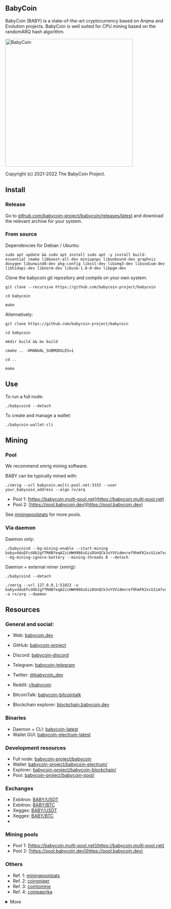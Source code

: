 ## BabyCoin

BabyCoin (BABY) is a state-of-the-art cryptocurrency based on Arqma and Evolution projects. BabyCoin is well suited for CPU mining based on the randomARQ hash algorithm.

<img src="https://babycoin.dev/babycoin.svg" alt="BabyCoin" width="400"/>

Copyright (c) 2021-2022 The BabyCoin Project.

## Install

### Release

Go to [github.com/babycoin-project/babycoin/releases/latest](https://github.com/babycoin-project/babycoin/releases/latest) and download the relevant archive for your system.

### From source

Dependencies for Debian / Ubuntu:

    sudo apt update && sudo apt install sudo apt -y install build-essential cmake libboost-all-dev miniupnpc libunbound-dev graphviz doxygen libunwind8-dev pkg-config libssl-dev libzmq3-dev libsodium-dev libhidapi-dev libnorm-dev libusb-1.0-0-dev libpgm-dev


Clone the babycoin git repository and compile on your own system:

    git clone --recursive https://github.com/babycoin-project/babycoin

    cd babycoin

    make
    
Alternatively:

    git clone https://github.com/babycoin-project/babycoin
    
    cd babycoin
    
    mkdir build && mv build
    
    cmake .. -DMANUAL_SUBMODULES=1
    
    cd ..
    
    make

## Use

To run a full node:

    ./babycoind --detach

To create and manage a wallet:

    ./babycoin-wallet-cli

## Mining

### Pool

We recommend xmrig mining software.

BABY can be typically mined with:

    ./xmrig --url babycoin.multi-pool.net:3333 --user your_babycoin_address --algo rx/arq

- Pool 1: [https://babycoin.multi-pool.net](https://babycoin.multi-pool.net)
- Pool 2: [https://pool.babycoin.dev](https://pool.babycoin.dev)

See [miningpoolstats](https://miningpoolstats.stream/babycoin) for more pools.

### Via daemon

Daemon only:

    ./babycoind --bg-mining-enable --start-mining babyvdduEFcd4b2gfTMdBfeqAZziHWH986zGizDUnQCk3xYVVidmnref9hmFK2xcU1im7vobotZaBazitTdjca4FTCW4kAFpWBL --bg-mining-ignore-battery --mining-threads 8 --detach

Daemon + external miner (xmrig):

    ./babycoind --detach
    
    ./xmrig --url 127.0.0.1:51022 -u babyvdduEFcd4b2gfTMdBfeqAZziHWH986zGizDUnQCk3xYVVidmnref9hmFK2xcU1im7vobotZaBazitTdjca4FTCW4kAFpWBL -a rx/arq --daemon

## Resources

### General and social:

- Web: [babycoin.dev](https://babycoin.dev/)
- GitHub: [babycoin-project](https://github.com/babycoin-project/)
- Discord: [babycoin-discord](https://discord.gg/pJdQsqjSU3)
- Telegram: [babycoin-telegram](https://t.me/+MsCJxVm33dw0ZjE0)
- Twitter: [@babycoin_dev](https://twitter.com/babycoin_dev)
- Reddit: [r/babycoin](https://www.reddit.com/r/babycoin)
- BitcoinTalk: [babycoin-bitcointalk](https://bitcointalk.org/index.php?topic=5378676.0)

- Blockchain explorer: [blockchain.babycoin.dev](https://blockchain.babycoin.dev)

### Binaries

- Daemon + CLI: [babycoin-latest](https://github.com/babycoin-project/babycoin/releases/latest)
- Wallet GUI: [babycoin-electrum-latest](https://github.com/babycoin-project/babycoin-electrum/releases/latest)

### Development resources

- Full node: [babycoin-project/babycoin](https://github.com/babycoin-project/babycoin)
- Wallet: [babycoin-project/babycoin-electrum/](https://github.com/babycoin-project/babycoin-electrum/)
- Explorer: [babycoin-project/babycoin-blockchain/](https://github.com/babycoin-project/babycoin-blockchain/)
- Pool: [babycoin-project/babycoin-pool/](https://github.com/babycoin-project/babycoin-pool/)

### Exchanges

- Exbitron: [BABY/USDT](https://www.exbitron.com/trading/babyusdt)
- Exbitron: [BABY/BTC](https://www.exbitron.com/trading/babybtc)
- Xeggex: [BABY/USDT](https://xeggex.com/market/BABY_USDT)
- Xeggex: [BABY/BTC](https://xeggex.com/market/BABY_BTC)
- 
### Mining pools

- Pool 1: [https://babycoin.multi-pool.net](https://babycoin.multi-pool.net)
- Pool 2: [https://pool.babycoin.dev](https://pool.babycoin.dev)

### Others

- Ref. 1: [miningpoolstats](https://miningpoolstats.stream/babycoin)
- Ref. 2: [coinsniper](https://coinsniper.net/coin/24286)
- Ref. 3: [cointomine](https://cointomine.today/calculator/coin/BABY-RANDOMARQ/)
- Ref. 4: [coinpaprika](https://coinpaprika.com/coin/baby-babycoin/)

<details>
    <summary>More</summary>

## Rationale

## Introduction

BabyCoin (BABY) is a private, secure, untraceable, decentralised digital currency. You are your bank, you control your funds, and nobody can trace your transfers unless you allow them to do so.

**Privacy:** BabyCoin uses a cryptographically sound system to allow you to send and receive funds without your transactions being easily revealed on the blockchain (the ledger of transactions that everyone has). This ensures that your purchases, receipts, and all transfers remain absolutely private by default.

**Security:** Using the power of a distributed peer-to-peer consensus network, every transaction on the network is cryptographically secured. Individual wallets have a 25 word mnemonic seed that is only displayed once, and can be written down to backup the wallet. Wallet files are encrypted with a passphrase to ensure they are useless if stolen.

**Untraceability:** By taking advantage of ring signatures, a special property of a certain type of cryptography, BabyCoin is able to ensure that transactions are not only untraceable, but have an optional measure of ambiguity that ensures that transactions cannot easily be tied back to an individual user or computer.

## SSL

As a network, BabyCoin supports complete, cryptographically secured connections at all levels. This includes, but is not limited to BabyCoin Network Nodes (Full nodes), Remote Nodes and all wallets - CLI and GUI for desktop, and Android and iOS [ iOS is under development].    

BabyCoin Network will be consistently implementing the highest security protocols to achieve the greatest privacy for all transactions, as well as all communications made over the BabyCoin Network.

The use of SSL connections means that there will not be any possibility to use the BabyCoin Network with unsecured or tampered connections (daemons), and that your privacy will remain a feature built in a protocol level.

 * Below is an example how to generate SSL Keys with openssl

    `$ openssl genrsa -out /tmp/KEY 4096`    
    `$ openssl req -new -key /tmp/KEY -out /tmp/REQ`    
    `$ openssl x509 -req -days 999999 -sha256 -in /tmp/REQ -signkey /tmp/KEY -out /tmp/CERT`    

 * Above example will generate 4096bit SSL Cert at /tmp (which can be changed)*


## About this project

This is the core implementation of BabyCoin. It is open source and completely free to use without restrictions, except for those specified in the license agreement below. There are no restrictions on anyone creating an alternative implementation of BabyCoin that uses the protocol and network in a compatible manner.

As with many development projects, the repository on Github is considered to be the "staging" area for the latest changes. Before changes are merged into that branch on the main repository, they are tested by individual developers in their own branches, submitted as a pull request, and then subsequently tested by contributors who focus on testing and code reviews. That having been said, the repository should be carefully considered before using it in a production environment, unless there is a patch in the repository for a particular show-stopping issue you are experiencing. It is generally a better idea to use a tagged release for stability.

**Anyone is welcome to contribute to BabyCoin's codebase!** If you have a fix or code change, feel free to submit it as a pull request directly to the "master" branch. In cases where the change is relatively small or does not affect other parts of the codebase it may be merged in immediately by any one of the collaborators. On the other hand, if the change is particularly large or complex, it is expected that it will be discussed at length either well in advance of the pull request being submitted, or even directly on the pull request.

## License

See [LICENSE](LICENSE).

## Contributing

If you want to help out, see [CONTRIBUTING](CONTRIBUTING.md) for a set of guidelines.

## Compiling BabyCoin from source

## Build

### IMPORTANT

That build is from the master branch, which is used for active development and can be either unstable or incompatible with release software. Please compile release branches.

### Dependencies

The following table summarizes the tools and libraries required to build. A
few of the libraries are also included in this repository (marked as
"Vendored"). By default, the build uses the library installed on the system,
and ignores the vendored sources. However, if no library is found installed on
the system, then the vendored source will be built and used. The vendored
sources are also used for statically-linked builds because distribution
packages often include only shared library binaries (`.so`) but not static
library archives (`.a`).

| Dep          | Min. version  | Vendored | Debian/Ubuntu pkg  | Arch pkg     | Fedora            | Optional | Purpose        |
| ------------ | ------------- | -------- | ------------------ | ------------ | ----------------- | -------- | -------------- |
| GCC          | 7.3.0         | NO       | `build-essential`  | `base-devel` | `gcc`             | NO       |                |
| CMake        | 3.6.3         | NO       | `cmake`            | `cmake`      | `cmake`           | NO       |                |
| pkg-config   | any           | NO       | `pkg-config`       | `base-devel` | `pkgconf`         | NO       |                |
| Boost        | 1.62          | NO       | `libboost-all-dev` | `boost`      | `boost-devel`     | NO       | C++ libraries  |
| OpenSSL      | basically any | NO       | `libssl-dev`       | `openssl`    | `openssl-devel`   | NO       | sha256 sum     |
| libzmq       | 3.0.0         | NO       | `libzmq3-dev`      | `zeromq`     | `zeromq-devel`    | NO       | ZeroMQ library |
| OpenPGM      | ????          | NO       | `libpgm-dev`       | `libpgm`     | `openpgm-devel`   | NO       | For ZeroMQ     |
| libnorm[2]   | ?             | NO       | `libnorm-dev`      |              |               `   | YES      | For ZeroMQ     |
| libunbound   | 1.4.16        | YES      | `libunbound-dev`   | `unbound`    | `unbound-devel`   | NO       | DNS resolver   |
| libsodium    | ?             | NO       | `libsodium-dev`    | ?            | `libsodium-devel` | NO       | Cryptography   |
| libunwind    | any           | NO       | `libunwind8-dev`   | `libunwind`  | `libunwind-devel` | YES      | Stack traces   |
| liblzma      | any           | NO       | `liblzma-dev`      | `xz`         | `xz-devel`        | YES      | For libunwind  |
| libreadline  | 6.3.0         | NO       | `libreadline6-dev` | `readline`   | `readline-devel`  | YES      | Input editing  |
| ldns         | 1.6.17        | NO       | `libldns-dev`      | `ldns`       | `ldns-devel`      | YES      | SSL toolkit    |
| expat        | 1.1           | NO       | `libexpat1-dev`    | `expat`      | `expat-devel`     | YES      | XML parsing    |
| GTest        | 1.5           | YES      | `libgtest-dev`[1]  | `gtest`      | `gtest-devel`     | YES      | Test suite     |
| Doxygen      | any           | NO       | `doxygen`          | `doxygen`    | `doxygen`         | YES      | Documentation  |
| Graphviz     | any           | NO       | `graphviz`         | `graphviz`   | `graphviz`        | YES      | Documentation  |
| HIDAPI       | ?             | NO       | `libhidapi-dev`    | ``           | ``                | NO       | for Device     |
| libusb-1.0   | 1.0           | NO       | `libusb-1.0-0-dev` | ``           | ``                | NO       |                |
| libudev      | ?             | NO       | `libudev-dev`      | ``           | ``                | NO       |                |
| protobuf     | ?             | NO       | `protobuf-compiler`| ``           | ``                | NO       | serializing    |
|              |               |          | `libprotobuf-dev`  | ``           | ``                |          | structured data|
-------------------------------------------------------------------------------------------------------------------------------


[1] On Debian/Ubuntu `libgtest-dev` only includes sources and headers. You must
build the library binary manually. This can be done with the following command ```sudo apt-get install libgtest-dev && cd /usr/src/gtest && sudo cmake . && sudo make && sudo mv libg* /usr/lib/ ```
[2] libnorm-dev is needed if your zmq library was built with libnorm, and not needed otherwise

Debian / Ubuntu one liner for all dependencies

``` sudo apt update && sudo apt install build-essential curl cmake pkg-config libboost-all-dev libssl-dev libzmq3-dev libunbound-dev libsodium-dev libunwind8-dev liblzma-dev libreadline6-dev libldns-dev libexpat1-dev doxygen graphviz libpgm-dev libudev-dev libusb-1.0-0-dev libhidapi-dev protobuf-compiler libprotobuf-dev xsltproc gperf autoconf automake libtool-bin libprotobuf-c-dev ```

Install all dependencies at once on OSX:

``` brew update && brew bundle --file=contrib/apple/brew ```

### Cloning the repository

`$ git clone https://github.com/babycoin-project/babycoin`

`$ cd babycoin`    

### Build instructions

BabyCoin uses the CMake build system and a top-level [Makefile](Makefile) that invokes cmake commands as needed.

#### On Linux and OS X

* Install the dependencies
* Change to the root of the source code directory and build:

        cd babycoin

        make

    *Optional*: If your machine has several cores and enough memory, enable
    parallel build by running `make -j<number of threads>` instead of `make`. For
    this to be worthwhile, the machine should have one core and about 2GB of RAM
    available per thread.

    *Note*: If cmake can not find zmq.hpp file on OS X, installing `zmq.hpp` from
    https://github.com/zeromq/cppzmq to `/usr/local/include` should fix that error.

* The resulting executables can be found in `./bin`

* Add `PATH="$PATH:$HOME/babycoin/bin"` to `.profile`

* Run BabyCoin with `./babycoind --detach`

* **Optional**: build and run the test suite to verify the binaries:

        make release-test

    *NOTE*: `core_tests` test may take a few hours to complete.

* **Optional**: to build binaries suitable for debugging:

         make debug

* **Optional**: to build statically-linked binaries:

         make release-static

Dependencies need to be built with -fPIC. Static libraries usually aren't, so you may have to build them yourself with -fPIC. Refer to their documentation for how to build them.

* **Optional**: build documentation in `doc/html` (omit `HAVE_DOT=YES` if `graphviz` is not installed):

        HAVE_DOT=YES doxygen Doxyfile

#### On the Raspberry Pi

Tested on a Raspberry Pi Zero with a clean install of minimal Raspbian Stretch (2017-09-07 or later) from https://www.raspberrypi.org/downloads/raspbian/. If you are using Raspian Jessie, [please see note in the following section](#note-for-raspbian-jessie-users).

* `apt-get update && apt-get upgrade` to install all of the latest software

* Install the dependencies for BabyCoin from the 'Debian' column in the table above.

* Increase the system swap size:
```
	sudo /etc/init.d/dphys-swapfile stop  
	sudo nano /etc/dphys-swapfile  
	CONF_SWAPSIZE=1024  
	sudo /etc/init.d/dphys-swapfile start  
```
* Clone BabyCoin and checkout most recent release version:
```
    git clone https://github.com/babycoin-project/babycoin.git
    cd babycoin

```
* Build:
```
  make release
```
* Wait 4-6 hours

* The resulting executables can be found in `./bin`

* Add `PATH="$PATH:$HOME/babycoin/bin"` to `.profile`

* Run BabyCoin with `./babycoind --detach`

* You may wish to reduce the size of the swap file after the build has finished, and delete the boost directory from your home directory

#### *Note for Raspbian Jessie users:*

If you are using the older Raspbian Jessie image, compiling BabyCoin is a bit more complicated. The version of Boost available in the Debian Jessie repositories is too old to use with BabyCoin, and thus you must compile a newer version yourself. The following explains the extra steps, and has been tested on a Raspberry Pi 2 with a clean install of minimal Raspbian Jessie.

* As before, `apt-get update && apt-get upgrade` to install all of the latest software, and increase the system swap size

```
	sudo /etc/init.d/dphys-swapfile stop  
	sudo nano /etc/dphys-swapfile  
	CONF_SWAPSIZE=1024  
	sudo /etc/init.d/dphys-swapfile start  
```

* Then, install the dependencies for BabyCoin except `libunwind` and `libboost-all-dev`

* Install the latest version of boost (this may first require invoking `apt-get remove --purge libboost*` to remove a previous version if you're not using a clean install):
```
	cd  
	wget https://sourceforge.net/projects/boost/files/boost/1.68.0/boost_1_68_0.tar.bz2  
	tar xvfo boost_1_68_0.tar.bz2  
	cd boost_1_68_0  
	./bootstrap.sh  
	sudo ./b2  
```
* Wait ~8 hours
```
	sudo ./bjam install
```
* Wait ~4 hours

* From here, follow the [general Raspberry Pi instructions](#on-the-raspberry-pi) from the "Clone BabyCoin and checkout most recent release version" step.

#### On Windows:

Binaries for Windows are built on Windows using the MinGW toolchain within
[MSYS2 environment](http://msys2.github.io). The MSYS2 environment emulates a
POSIX system. The toolchain runs within the environment and *cross-compiles*
binaries that can run outside of the environment as a regular Windows
application.

**Preparing the build environment**

1. Download and install the [MSYS2 installer](http://msys2.github.io).

2. Open the MSYS shell via the `MSYS2 MSYS` shortcut at Menu Start

3. Update packages using pacman:  

        pacman -Syu    

4. Exit the MSYS shell using Alt+F4 or by clicking X at top-right corner. It is Very Important to do not exit to shell!!.

5. Start `MSYS2 MINGW64` from Menu Start

6. Update packages again using pacman:  

        pacman -Syu    

7. Install dependencies:

    To build for 64-bit Windows:

        pacman -S git mingw-w64-x86_64-toolchain make mingw-w64-x86_64-cmake mingw-w64-x86_64-boost mingw-w64-x86_64-openssl mingw-w64-x86_64-zeromq mingw-w64-x86_64-libsodium mingw-w64-x86_64-hidapi protobuf-devel mingw-w64-x86_64-protobuf-c mingw-w64-x86_64-protobuf

**Building**

* Download BabyCoin with command:

        git clone https://github.com/babycoin-project/babycoin

* Change branch to last Release:

        cd babycoin

* If you are on a 64-bit system, run:

        make release-static-win

* The resulting executables can be found in `build/release/bin`

* **Optional**: to build Windows binaries suitable for debugging on a 64-bit system, run:

        make debug-static-win

* The resulting executables can be found in `build/debug/bin`

*** BabyCoin does Not support 32-bit Windows anymore ***

### On FreeBSD:

The project can be built from scratch by following instructions for Linux above. If you are running BabyCoin in a jail you need to add the flag: `allow.sysvipc=1` to your jail configuration, otherwise lmdb will throw the error message: `Failed to open lmdb environment: Function not implemented`.

We expect to add BabyCoin into the ports tree in the near future, which will aid in managing installations using ports or packages.

### On OpenBSD:

#### OpenBSD < 6.2

This has been tested on OpenBSD 5.8.

You will need to add a few packages to your system. `pkg_add db cmake gcc gcc-libs g++ miniupnpc gtest`.

The doxygen and graphviz packages are optional and require the xbase set.

The Boost package has a bug that will prevent librpc.a from building correctly. In order to fix this, you will have to Build boost yourself from scratch. Follow the directions here (under "Building Boost"):
https://github.com/bitcoin/bitcoin/blob/master/doc/build-openbsd.md

You will have to add the serialization, date_time, and regex modules to Boost when building as they are needed by BabyCoin.

To build: `env CC=egcc CXX=eg++ CPP=ecpp DEVELOPER_LOCAL_TOOLS=1 BOOST_ROOT=/path/to/the/boost/you/built make release-static-64`

#### OpenBSD >= 6.2

You will need to add a few packages to your system. `pkg_add cmake miniupnpc zeromq libiconv`.

The doxygen and graphviz packages are optional and require the xbase set.


Build the Boost library using clang. This guide is derived from: https://github.com/bitcoin/bitcoin/blob/master/doc/build-openbsd.md

We assume you are compiling with a non-root user and you have `doas` enabled.

Note: do not use the boost package provided by OpenBSD, as we are installing boost to `/usr/local`.

```
# Create boost building directory
mkdir ~/boost
cd ~/boost

# Fetch boost source
ftp -o boost_1_64_0.tar.bz2 https://netcologne.dl.sourceforge.net/project/boost/boost/1.64.0/boost_1_64_0.tar.bz2

# MUST output: (SHA256) boost_1_64_0.tar.bz2: OK
echo "7bcc5caace97baa948931d712ea5f37038dbb1c5d89b43ad4def4ed7cb683332 boost_1_64_0.tar.bz2" | sha256 -c
tar xfj boost_1_64_0.tar.bz2

# Fetch and apply boost patches, required for OpenBSD
ftp -o boost_test_impl_execution_monitor_ipp.patch https://raw.githubusercontent.com/openbsd/ports/bee9e6df517077a7269ff0dfd57995f5c6a10379/devel/boost/patches/patch-boost_test_impl_execution_monitor_ipp
ftp -o boost_config_platform_bsd_hpp.patch https://raw.githubusercontent.com/openbsd/ports/90658284fb786f5a60dd9d6e8d14500c167bdaa0/devel/boost/patches/patch-boost_config_platform_bsd_hpp

# MUST output: (SHA256) boost_config_platform_bsd_hpp.patch: OK
echo "1f5e59d1154f16ee1e0cc169395f30d5e7d22a5bd9f86358f738b0ccaea5e51d boost_config_platform_bsd_hpp.patch" | sha256 -c
# MUST output: (SHA256) boost_test_impl_execution_monitor_ipp.patch: OK
echo "30cec182a1437d40c3e0bd9a866ab5ddc1400a56185b7e671bb3782634ed0206 boost_test_impl_execution_monitor_ipp.patch" | sha256 -c

cd boost_1_64_0
patch -p0 < ../boost_test_impl_execution_monitor_ipp.patch
patch -p0 < ../boost_config_platform_bsd_hpp.patch

# Start building boost
echo 'using clang : : c++ : <cxxflags>"-fvisibility=hidden -fPIC" <linkflags>"" <archiver>"ar" <striper>"strip"  <ranlib>"ranlib" <rc>"" : ;' > user-config.jam
./bootstrap.sh --without-icu --with-libraries=chrono,filesystem,program_options,system,thread,test,date_time,regex,serialization,locale --with-toolset=clang
./b2 toolset=clang cxxflags="-stdlib=libc++" linkflags="-stdlib=libc++" -sICONV_PATH=/usr/local
doas ./b2 -d0 runtime-link=shared threadapi=pthread threading=multi link=static variant=release --layout=tagged --build-type=complete --user-config=user-config.jam -sNO_BZIP2=1 -sICONV_PATH=/usr/local --prefix=/usr/local install
```

Build cppzmq

Build the cppzmq bindings.

We assume you are compiling with a non-root user and you have `doas` enabled.

```
# Create cppzmq building directory
mkdir ~/cppzmq
cd ~/cppzmq

# Fetch cppzmq source
ftp -o cppzmq-4.2.3.tar.gz https://github.com/zeromq/cppzmq/archive/v4.2.3.tar.gz

# MUST output: (SHA256) cppzmq-4.2.3.tar.gz: OK
echo "3e6b57bf49115f4ae893b1ff7848ead7267013087dc7be1ab27636a97144d373 cppzmq-4.2.3.tar.gz" | sha256 -c
tar xfz cppzmq-4.2.3.tar.gz

# Start building cppzmq
cd cppzmq-4.2.3
mkdir build
cd build
cmake ..
doas make install
```

Build BabyCoin: `env DEVELOPER_LOCAL_TOOLS=1 BOOST_ROOT=/usr/local make release-static`

### On Solaris:

The default Solaris linker can't be used, you have to install GNU ld, then run cmake manually with the path to your copy of GNU ld:

        mkdir -p build/release
        cd build/release
        cmake -DCMAKE_LINKER=/path/to/ld -D CMAKE_BUILD_TYPE=Release ../..
        cd ../..

Then you can run make as usual.

### On Linux for Android (using docker):

        # Build image
        docker build -f utils/build_scripts/android32.Dockerfile -t BabyCoin-android .
        # Create container
        docker create -it --name BabyCoin-android BabyCoin-android bash
        # Get binaries
        docker cp BabyCoin-android:/opt/android/babycoin/build/release/bin .

### Building portable statically linked binaries

By default, in either dynamically or statically linked builds, binaries target the specific host processor on which the build happens and are not portable to other processors. Portable binaries can be built using the following targets:

* ```make release-static-linux-x86_64``` builds binaries on Linux on x86_64 portable across POSIX systems on x86_64 processors
* ```make release-static-linux-armv8``` builds binaries on Linux portable across POSIX systems on armv8 processors
* ```make release-static-linux-armv7``` builds binaries on Linux portable across POSIX systems on armv7 processors
* ```make release-static-linux-armv6``` builds binaries on Linux portable across POSIX systems on armv6 processors
* ```make release-static-win64``` builds binaries on 64-bit Windows portable across 64-bit Windows systems

### Cross Compiling

You can also cross-compile BabyCoin static binaries on Linux for Windows and macOS with the `depends` system.

* ```make depends target=x86_64-linux-gnu``` for 64-bit linux binaries.
* ```make depends target=x86_64-w64-mingw32``` for 64-bit windows binaries. Requires: python3 g++-mingw-w64-x86-64 wine1.6 bc
* ```make depends target=x86_64-apple-darwin14``` for macOS binaries. Requires: cmake imagemagick libcap-dev librsvg2-bin libz-dev libbz2-dev libtiff-tools python3-dev curl libtiff-tools bsdmainutils libbz2-dev python3-setuptools
* ```make depends target=arm-linux-gnueabihf``` for armv7 binaries. Requires: g++-arm-linux-gnueabihf
* ```make depends target=aarch64-linux-gnu``` for armv8 binaries. Requires: g++-aarch64-linux-gnu

*** For `x86_64-apple-darwin14` you need to download SDK first ***    

* ```git clone -b arqma https://github.com/malbit/MacOSX-SDKs.git contrib/depends/SDKs ```    

You can download SDK at https://github.com/malbit/MacOSX-SDKs/releases/download/MacOSX10.11.sdk.babycoin/MacOSX10.11.sdk.tar.gz and unpack it and put to contrib/depends/SDKs    

The required packages are the names for each toolchain on apt. Depending on your OS Distribution, they may have different names.

Using `depends` might also be easier to compile BabyCoin on Windows than using MSYS. Activate Windows Subsystem for Linux (WSL) with a distribution (for example Ubuntu), install the apt build-essentials and follow the `depends` steps as stated above.

### Compability with older Linux Versions < GLIBC_2.25

* ```make depends-compat target=x86_64-linux-gnu``` for 64-bit linux binaries.


## Running babycoind

The build places the binary in `bin/` sub-directory within the build directory
from which cmake was invoked (repository root by default). To run in
foreground:

    ./bin/babycoind

To list all available options, run `./bin/babycoind --help`.  Options can be
specified either on the command line or in a configuration file passed by the
`--config-file` argument.  To specify an option in the configuration file, add
a line with the syntax `argumentname=value`, where `argumentname` is the name
of the argument without the leading dashes, for example `log-level=1`.

To run in background:

    ./bin/babycoind --log-file babycoind.log --detach

To run as a systemd service, copy
[babycoind.service](utils/systemd/babycoind.service) to `/etc/systemd/system/` and
[babycoind.conf](utils/conf/babycoind.conf) to `/etc/`. The [example
service](utils/systemd/babycoind.service) assumes that the user `BabyCoin` exists
and its home is the data directory specified in the [example
config](utils/conf/babycoind.conf).

If you're on Mac, you may need to add the `--max-concurrency 1` option to
BabyCoin-wallet-cli, and possibly babycoind, if you get crashes refreshing.

## Internationalization

See [README.i18n.md](README.i18n.md).

## Using Tor

> There is a new, still experimental, [integration with Tor](ANONYMITY_NETWORKS.md). The
> feature allows connecting over IPv4 and Tor simultaneously - IPv4 is used for
> relaying blocks and relaying transactions received by peers whereas Tor is
> used solely for relaying transactions received over local RPC. This provides
> privacy and better protection against surrounding node (sybil) attacks.

While BabyCoin isn't made to integrate with Tor, it can be used wrapped with torsocks, by
setting the following configuration parameters and environment variables:

* `--p2p-bind-ip 127.0.0.1` on the command line or `p2p-bind-ip=127.0.0.1` in
  babycoind.conf to disable listening for connections on external interfaces.
* `--no-igd` on the command line or `no-igd=1` in babycoind.conf to disable IGD
  (UPnP port forwarding negotiation), which is pointless with Tor.
* `DNS_PUBLIC=tcp` or `DNS_PUBLIC=tcp://x.x.x.x` where x.x.x.x is the IP of the
  desired DNS server, for DNS requests to go over TCP, so that they are routed
  through Tor. When IP is not specified, babycoind uses the default list of
  servers defined in [src/common/dns_utils.cpp](src/common/dns_utils.cpp).
* `TORSOCKS_ALLOW_INBOUND=1` to tell torsocks to allow babycoind to bind to interfaces
   to accept connections from the wallet. On some Linux systems, torsocks
   allows binding to localhost by default, so setting this variable is only
   necessary to allow binding to local LAN/VPN interfaces to allow wallets to
   connect from remote hosts. On other systems, it may be needed for local wallets
   as well.
* Do NOT pass `--detach` when running through torsocks with systemd, (see
  [utils/systemd/babycoind.service](utils/systemd/babycoind.service) for details).
* If you use the wallet with a Tor daemon via the loopback IP (eg, 127.0.0.1:9050),
  then use `--untrusted-daemon` unless it is your own hidden service.

Example command line to start babycoind through Tor:

    DNS_PUBLIC=tcp torsocks babycoind --p2p-bind-ip 127.0.0.1 --no-igd

### Using Tor on Tails

TAILS ships with a very restrictive set of firewall rules. Therefore, you need
to add a rule to allow this connection too, in addition to telling torsocks to
allow inbound connections. Full example:

    sudo iptables -I OUTPUT 2 -p tcp -d 127.0.0.1 -m tcp --dport 19994 -j ACCEPT
    DNS_PUBLIC=tcp torsocks ./babycoind --p2p-bind-ip 127.0.0.1 --no-igd --rpc-bind-ip 127.0.0.1 \
        --data-dir /home/amnesia/Persistent/your/directory/to/the/blockchain

## Debugging

This section contains general instructions for debugging failed installs or problems encountered with BabyCoin. First ensure you are running the latest version built from the Github repository.

### Obtaining stack traces and core dumps on Unix systems

We generally use the tool `gdb` (GNU debugger) to provide stack trace functionality, and `ulimit` to provide core dumps in builds which crash or segfault.

* To use gdb in order to obtain a stack trace for a build that has stalled:

Run the build.

Once it stalls, enter the following command:

```
gdb /path/to/babycoind `pidof babycoind`
```

Type `thread apply all bt` within gdb in order to obtain the stack trace

* If however the core dumps or segfaults:

Enter `ulimit -c unlimited` on the command line to enable unlimited filesizes for core dumps

Enter `echo core | sudo tee /proc/sys/kernel/core_pattern` to stop cores from being hijacked by other tools

Run the build.

When it terminates with an output along the lines of "Segmentation fault (core dumped)", there should be a core dump file in the same directory as babycoind. It may be named just `core`, or `core.xxxx` with numbers appended.

You can now analyse this core dump with `gdb` as follows:

`gdb /path/to/babycoind /path/to/dumpfile`

Print the stack trace with `bt`

* To run BabyCoin within gdb:

Type `gdb /path/to/babycoind`

Pass command-line options with `--args` followed by the relevant arguments

Type `run` to run babycoind

### Analysing memory corruption

We use the tool `valgrind` for this.

Run with `valgrind /path/to/babycoind`. It will be slow.

### LMDB

Instructions for debugging suspected blockchain corruption as per @HYC

There is an `mdb_stat` command in the LMDB source that can print statistics about the database but it's not routinely built. This can be built with the following command:

`cd ~/babycoin/external/db_drivers/liblmdb && make`

The output of `mdb_stat -ea <path to blockchain dir>` will indicate inconsistencies in the blocks, block_heights and block_info table.

The output of `mdb_dump -s blocks <path to blockchain dir>` and `mdb_dump -s block_info <path to blockchain dir>` is useful for indicating whether blocks and block_info contain the same keys.

These records are dumped as hex data, where the first line is the key and the second line is the data.

## Credits

BabyCoin is a fork of Arqma and Evolution projects:

Copyright (c) 2020-2021 The Evolution Project.    
Copyright (c) 2018-2020 The Arqma Network.
```

</details>
